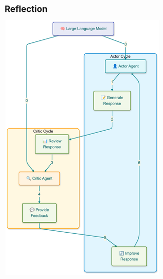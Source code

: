 # Reflection 

<p align="center">
    <img src="../../../img/framework/reflection.png" alt="Reflection" width="500"/>
</p>